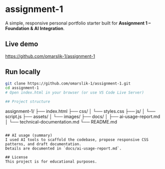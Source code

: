 # assignment-1

A simple, responsive personal portfolio starter built for **Assignment 1 – Foundation & AI Integration**.

## Live demo
https://github.com/omarslik-1/assignment-1
## Run locally
```bash
git clone https://github.com/omarslik-1/assignment-1.git
cd assignment-1
# Open index.html in your browser (or use VS Code Live Server)

## Project structure
```
assignment-1/
├── index.html
├── css/
│   └── styles.css
├── js/
│   └── script.js
├── assets/
│   └── images/
├── docs/
│   ├── ai-usage-report.md
│   └── technical-documentation.md
└── README.md


```

## AI usage (summary)
I used AI tools to scaffold the codebase, propose responsive CSS patterns, and draft documentation.  
Details are documented in `docs/ai-usage-report.md`.

## License
This project is for educational purposes.

